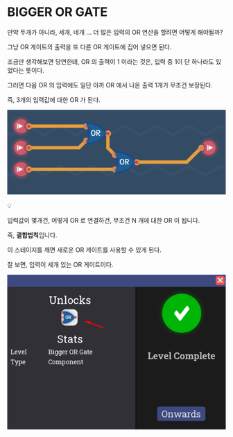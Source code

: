 # BIGGER OR GATE

만약 두개가 아니라, 세개, 네개 … 더 많은 입력의 OR 연산을 할려면 어떻게 해야될까?

그냥 OR 게이트의 출력을 또 다른 OR 게이트에 집어 넣으면 된다.

조금만 생각해보면 당연한데, OR 의 출력이 1 이라는 것은, 입력 중 1이 단 하나라도 있었다는 뜻이다.

그러면 다음 OR 의 입력에도 일단 아까 OR 에서 나온 출력 1개가 무조건 보장된다.

즉, 3개의 입력값에 대한 OR 가 된다.

![image.png](BIGGER%20OR%20GATE%201bc80ae0869c81f09f99c221344a7df6/image.png)


💡

입력값이 몇개건, 어떻게 OR 로 연결하건, 무조건 N 개에 대한 OR 이 됩니다.

즉, **결합법칙**입니다.

</aside>

이 스테이지를 깨면 새로운 OR 게이트를 사용할 수 있게 된다.

잘 보면, 입력이 세개 있는 OR 게이트이다.

![image.png](BIGGER%20OR%20GATE%201bc80ae0869c81f09f99c221344a7df6/image%201.png)